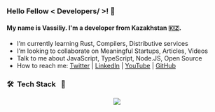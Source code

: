 ### Hello Fellow < Developers/ >! 👋

#### My name is Vassiliy. I'm a developer from Kazakhstan 🇰🇿.

- I’m currently learning Rust, Compilers, Distributive services
- I’m looking to collaborate on Meaningful Startups, Articles, Videos
- Talk to me about JavaScript, TypeScript, Node.JS, Open Source
- How to reach me: [Twitter](https://twitter.com/b0ndiano) | [LinkedIn](https://www.linkedin.com/in/bondiano/) | [YouTube](https://www.youtube.com/channel/UC6J0C61BITjwaIaXXfhwGrg) | [GitHub](https://github.com/bondiano)

### 🛠 &nbsp;Tech Stack &nbsp; 🧰

<p align="center">
  <img src="https://skillicons.dev/icons?i=ts,clojure,rust,golang,godot,react,vue,nestjs,postgres,docker,aws,neovim" />
</p>
